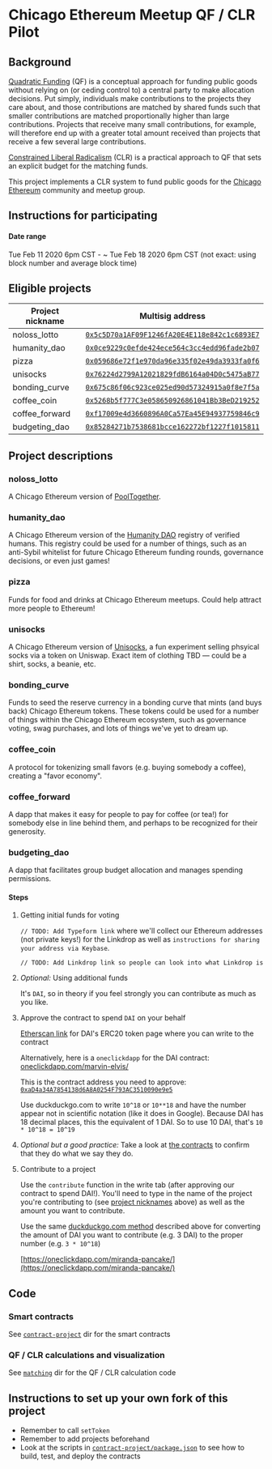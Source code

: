 # Chicago Ethereum Meetup QF / CLR Pilot

## Background

[Quadratic Funding](https://en.wikipedia.org/wiki/Quadratic_voting#Quadratic_funding) (QF) is a conceptual approach for funding public goods without relying on (or ceding control to) a central party to make allocation decisions. Put simply, individuals make contributions to the projects they care about, and those contributions are matched by shared funds such that smaller contributions are matched proportionally higher than large contributions. Projects that receive many small contributions, for example, will therefore end up with a greater total amount received than projects that receive a few several large contributions. 

[Constrained Liberal Radicalism](https://papers.ssrn.com/sol3/papers.cfm?abstract_id=3243656) (CLR) is a practical approach to QF that sets an explicit budget for the matching funds.

This project implements a CLR system to fund public goods for the [Chicago Ethereum](https://www.meetup.com/Chicago-Ethereum-Meetup) community and meetup group.

## Instructions for participating

#### Date range

Tue Feb 11 2020 6pm CST - ~ Tue Feb 18 2020 6pm CST (not exact: using block number and average block time)

## Eligible projects <a name="project_nicknames"></a>

| Project nickname | Multisig address |
| ------------- | ------------- |
| noloss_lotto | [`0x5c5D70a1AF09F1246fA20E4E118e842c1c6893E7`](https://gnosis-safe.io/safes/0x5c5D70a1AF09F1246fA20E4E118e842c1c6893E7/balances) |
| humanity_dao  | [`0x0ce9229c0efde424ece564c3cc4edd96fade2b07`](https://gnosis-safe.io/safes/0x0ce9229c0efde424ece564c3cc4edd96fade2b07/balances) |
| pizza  | [`0x059686e72f1e970da96e335f02e49da3933fa0f6`](https://gnosis-safe.io/safes/0x059686e72f1e970da96e335f02e49da3933fa0f6/balances) |
| unisocks  | [`0x76224d2799A12021829fdB6164a04D0c5475aB77`](https://gnosis-safe.io/safes/0x76224d2799A12021829fdB6164a04D0c5475aB77/balances) |
| bonding_curve  | [`0x675c86f06c923ce025ed90d57324915a0f8e7f5a`](https://gnosis-safe.io/safes/0x675c86f06c923ce025ed90d57324915a0f8e7f5a/balances) |
| coffee_coin  | [`0x5268b5f777C3e058650926861041Bb3BeD219252`](https://gnosis-safe.io/safes/0x5268b5f777C3e058650926861041Bb3BeD219252/balances) |
| coffee_forward | [`0xf17009e4d3660896A0Ca57Ea45E94937759846c9`](https://gnosis-safe.io/safes/0xf17009e4d3660896A0Ca57Ea45E94937759846c9/balances) |
| budgeting_dao | [`0x85284271b7538681bcce162272bf1227f1015811`](https://gnosis-safe.io/safes/0x85284271b7538681bcce162272bf1227f1015811/balances) |

## Project descriptions

### noloss_lotto

A Chicago Ethereum version of [PoolTogether](https://www.pooltogether.com).

### humanity_dao

A Chicago Ethereum version of the [Humanity DAO](https://www.humanitydao.org) registry of verified humans. This registry could be used for a number of things, such as an anti-Sybil whitelist for future Chicago Ethereum funding rounds, governance decisions, or even just games!

### pizza

Funds for food and drinks at Chicago Ethereum meetups. Could help attract more people to Ethereum!

### unisocks

A Chicago Ethereum version of [Unisocks](https://unisocks.exchange), a fun experiment selling phsyical socks via a token on Uniswap. Exact item of clothing TBD &mdash; could be a shirt, socks, a beanie, etc.

### bonding_curve

Funds to seed the reserve currency in a bonding curve that mints (and buys back) Chicago Ethereum tokens. These tokens could be used for a number of things within the Chicago Ethereum ecosystem, such as governance voting, swag purchases, and lots of things we've yet to dream up.

### coffee_coin

A protocol for tokenizing small favors (e.g. buying somebody a coffee), creating a "favor economy".

### coffee_forward

A dapp that makes it easy for people to pay for coffee (or tea!) for somebody else in line behind them, and perhaps to be recognized for their generosity.

### budgeting_dao

A dapp that facilitates group budget allocation and manages spending permissions.

#### Steps

1. Getting initial funds for voting

   `// TODO: Add Typeform link` where we'll collect our Ethereum addresses (not private keys!) for the Linkdrop as well as `instructions for sharing your address via Keybase`.

   `// TODO: Add Linkdrop link so people can look into what Linkdrop is`

1. _Optional:_ Using additional funds

   It's `DAI`, so in theory if you feel strongly you can contribute as much as you like.

1. Approve the contract to spend `DAI` on your behalf

   [Etherscan link](https://etherscan.io/token/0x6b175474e89094c44da98b954eedeac495271d0f#writeContract) for DAI's ERC20 token page where you can write to the contract
   
   Alternatively, here is a `oneclickdapp` for the DAI contract: [oneclickdapp.com/marvin-elvis/](https://oneclickdapp.com/marvin-elvis/)

   This is the contract address you need to approve: [`0xaD4a34A7854138d6A8A0254F793AC3510090e9e5`](https://etherscan.io/address/0xad4a34a7854138d6a8a0254f793ac3510090e9e5)
   
   <a name="duckduckgo"></a> Use duckduckgo.com to write `10^18` or `10**18` and have the number appear not in scientific notation (like it does in Google). Because DAI has 18 decimal places, this the equivalent of 1 DAI. So to use 10 DAI, that's `10 * 10^18 = 10^19`

1. _Optional but a good practice:_ Take a look at [the contracts](./contract-project) to confirm that they do what we say they do.

1. Contribute to a project

   Use the `contribute` function in the write tab (after approving our contract to spend DAI!). You'll need to type in the name of the project you're contributing to (see [project nicknames](#project_nicknames) above) as well as the amount you want to contribute.
   
   Use the same [duckduckgo.com method](#duckduckgo) described above for converting the amount of DAI you want to contribute (e.g. 3 DAI) to the proper number (e.g. `3 * 10^18`)

   [https://oneclickdapp.com/miranda-pancake/](https://oneclickdapp.com/miranda-pancake/)

## Code

### Smart contracts

See [`contract-project`](./contract-project) dir for the smart contracts

### QF / CLR calculations and visualization

See [`matching`](./matching) dir for the QF / CLR calculation code

## Instructions to set up your own fork of this project

- Remember to call `setToken`
- Remember to add projects beforehand
- Look at the scripts in [`contract-project/package.json`](./contract-project/package.json) to see how to build, test, and deploy the contracts
